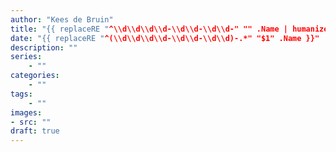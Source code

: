```yaml
---
author: "Kees de Bruin"
title: "{{ replaceRE "^\\d\\d\\d\\d-\\d\\d-\\d\\d-" "" .Name | humanize | title }}"
date: "{{ replaceRE "^(\\d\\d\\d\\d-\\d\\d-\\d\\d)-.*" "$1" .Name }}"
description: ""
series:
    - ""
categories:
    - ""
tags:
    - ""
images:
- src: ""
draft: true
---
```


